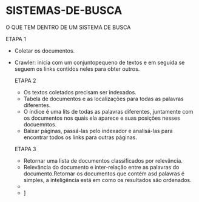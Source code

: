 # SISTEMAS-DE-BUSCA

O QUE TEM DENTRO DE UM SISTEMA DE BUSCA 

  ETAPA 1

- Coletar os documentos.
- Crawler: inicia com um conjuntopequeno de textos e em seguida se seguem os links contidos neles para obter outros.

  ETAPA 2

  - Os textos coletados precisam ser indexados.
  - Tabela de documentos e as localizações para todas as palavras diferentes.
  - O índice é uma lits de todas as palavras diferentes, juntamente com os documentos nos quais ela aparece e suas posições nesses docuemntos.
  - Baixar páginas, passá-las pelo indexador e analisá-las para encontrar todos os links para outras páginas.

  ETAPA 3

  - Retornar uma lista de documentos classificados por relevância.
  - Relevância do documento e inter-relação entre as palavras do documento.Retornar os documentos que contém asd palavras é simples, a inteligência está em como os resultados são ordenados.
  - 
  - ]
